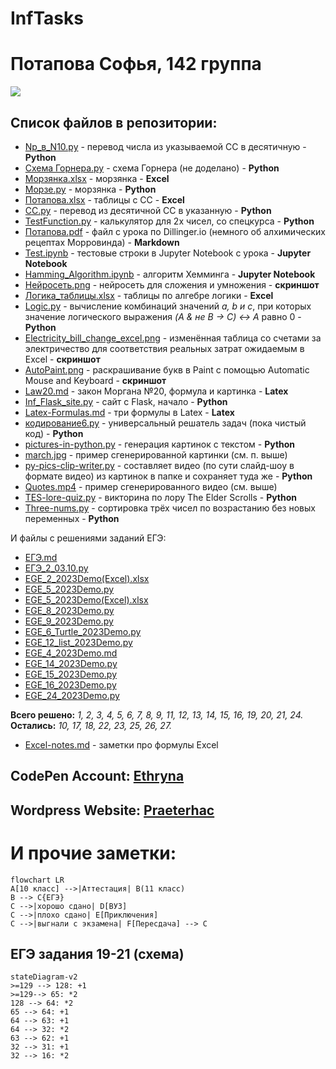 # InfTasks
# Потапова Софья, 142 группа
![](https://aboutandroid.ru/wp-content/uploads/2015/06/%D0%97%D0%B2%D1%91%D0%B7%D0%B4%D0%BD%D0%BE%D0%B5-%D0%BD%D0%B5%D0%B1%D0%BE-9-600x338.jpg)

## Список файлов в репозитории:
- [Np_в_N10.py](https://github.com/Ethryna/InfTasks/blob/main/Np_%D0%B2_N10.py) - перевод числа из указываемой СС в десятичную - **Python**
- [Cхема Горнера.py](https://github.com/Ethryna/InfTasks/blob/main/C%D1%85%D0%B5%D0%BC%D0%B0%20%D0%93%D0%BE%D1%80%D0%BD%D0%B5%D1%80%D0%B0.py) - схема Горнера (не доделано) - **Python**
- [Морзянка.xlsx](https://github.com/Ethryna/InfTasks/blob/main/%D0%9C%D0%BE%D1%80%D0%B7%D1%8F%D0%BD%D0%BA%D0%B0.xlsx) - морзянка - **Exсel** 
- [Морзе.py](https://github.com/Ethryna/InfTasks/blob/main/%D0%9C%D0%BE%D1%80%D0%B7%D0%B5.py) - морзянка - **Python** 
- [Потапова.xlsx](https://github.com/Ethryna/InfTasks/blob/main/%D0%9F%D0%BE%D1%82%D0%B0%D0%BF%D0%BE%D0%B2%D0%B0.xlsx) - таблицы с СС - **Excel** 
- [СС.py](https://github.com/Ethryna/InfTasks/blob/main/%D0%A1%D0%A1.py) - перевод из десятичной СС в указанную - **Python**
- [TestFunction.py](https://github.com/Ethryna/InfTasks/blob/main/TestFunction.py) - калькулятор для 2х чисел, со спецкурса - **Python**
- [Потапова.pdf](https://github.com/Ethryna/InfTasks/blob/main/%D0%9F%D0%BE%D1%82%D0%B0%D0%BF%D0%BE%D0%B2%D0%B0.pdf) - файл с урока по Dillinger.io (немного об алхимических рецептах Морровинда) - **Markdown**
- [Test.ipynb](https://github.com/Ethryna/InfTasks/blob/main/Test.ipynb) - тестовые строки в Jupyter Notebook c урока - **Jupyter Notebook**
- [Hamming_Algorithm.ipynb](https://github.com/Ethryna/InfTasks/blob/main/Hamming_Algorithm.ipynb) - алгоритм Хемминга - **Jupyter Notebook**
- [Нейросеть.png](https://github.com/Ethryna/InfTasks/blob/main/Нейросеть.png) - нейросеть для сложения и умножения - **скриншот**
- [Логика_таблицы.xlsx](https://github.com/Ethryna/InfTasks/blob/main/%D0%9B%D0%BE%D0%B3%D0%B8%D0%BA%D0%B0_%D1%82%D0%B0%D0%B1%D0%BB%D0%B8%D1%86%D1%8B.xlsx) - таблицы по алгебре логики - **Excel**
- [Logic.py](https://github.com/Ethryna/InfTasks/blob/main/Logic.py) - вычисление комбинаций значений _a, b и c_, при которых значение логического выражения _(A & не B -> C) <-> A_ равно 0 - **Python** 
- [Electricity_bill_change_excel.png](https://github.com/Ethryna/InfTasks/blob/main/Electricity_bill_change_excel.png) - изменённая таблица со счетами за электричество для соответствия реальных затрат ожидаемым в Excel - **скриншот**
- [AutoPaint.png](https://github.com/Ethryna/InfTasks/blob/main/AutoPaint.png) - раскрашивание букв в Paint с помощью Automatic Mouse and Keyboard - **скриншот**
- [Law20.md](https://github.com/Ethryna/InfTasks/blob/main/Law20.md) - закон Моргана №20, формула и картинка - **Latex**
- [Inf_Flask_site.py](https://github.com/Ethryna/InfTasks/blob/main/Inf_Flask_site.py) - сайт с Flask, начало - **Python**
- [Latex-Formulas.md](https://github.com/Ethryna/InfTasks/blob/main/Latex-Formulas.md) - три формулы в Latex - **Latex**
- [кодирование6.py](https://github.com/Ethryna/InfTasks/blob/main/кодирование6.py) - универсальный решатель задач (пока чистый код) - **Python**
- [pictures-in-python.py](https://github.com/Ethryna/InfTasks/blob/main/pictures-in-python.py) - генерация картинок с текстом - **Python**
- [march.jpg](https://github.com/Ethryna/InfTasks/blob/main/march.jpg) - пример сгенерированной картинки (см. п. выше)
- [py-pics-clip-writer.py](https://github.com/Ethryna/InfTasks/blob/main/py-pics-clip-writer.py) - составляет видео (по сути слайд-шоу в формате видео) из картинок в папке и сохраняет туда же - **Python**
- [Quotes.mp4](https://github.com/Ethryna/InfTasks/blob/main/Quotes.mp4) - пример сгенерированного видео (см. выше)
- [TES-lore-quiz.py](https://github.com/Ethryna/InfTasks/blob/main/TES-lore-quiz.py) - викторина по лору The Elder Scrolls - **Python**
- [Three-nums.py](https://github.com/Ethryna/InfTasks/blob/main/Three-nums.py) - сортировка трёх чисел по возрастанию без новых переменных - **Python**

И файлы с решениями заданий ЕГЭ:
- [ЕГЭ.md](https://github.com/Ethryna/InfTasks/blob/main/%D0%95%D0%93%D0%AD.md)
- [ЕГЭ_2_03.10.py](https://github.com/Ethryna/InfTasks/blob/main/%D0%95%D0%93%D0%AD_2_03.10.py)
- [EGE_2_2023Demo(Excel).xlsx](https://github.com/Ethryna/InfTasks/blob/main/EGE_2_2023Demo(Excel).xlsx)
- [EGE_5_2023Demo.py](https://github.com/Ethryna/InfTasks/blob/main/EGE_5_2023Demo.py)
- [EGE_5_2023Demo(Excel).xlsx](https://github.com/Ethryna/InfTasks/blob/main/EGE_5_2023Demo(Excel).xlsx)
- [EGE_8_2023Demo.py](https://github.com/Ethryna/InfTasks/blob/main/EGE_8_2023Demo.py)
- [EGE_9_2023Demo.py](https://github.com/Ethryna/InfTasks/blob/main/EGE_9_2023Demo.py)
- [EGE_6_Turtle_2023Demo.py](https://github.com/Ethryna/InfTasks/blob/main/EGE_6_Turtle_2023Demo.py)
- [EGE_12_list_2023Demo.py](https://github.com/Ethryna/InfTasks/blob/main/EGE_12_list_2023Demo.py)
- [EGE_4_2023Demo.md](https://github.com/Ethryna/InfTasks/blob/main/EGE_4_2023Demo.md)
- [EGE_14_2023Demo.py](https://github.com/Ethryna/InfTasks/blob/main/EGE_14_2023Demo.py)
- [EGE_15_2023Demo.py](https://github.com/Ethryna/InfTasks/blob/main/EGE_15_2023Demo.py)
- [EGE_16_2023Demo.py](https://github.com/Ethryna/InfTasks/blob/main/EGE_16_2023Demo.py)
- [EGE_24_2023Demo.py](https://github.com/Ethryna/InfTasks/blob/main/EGE_24_2023Demo.py)

**Всего решено:** _1, 2, 3, 4, 5, 6, 7, 8, 9, 11, 12, 13, 14, 15, 16, 19, 20, 21, 24._  
**Остались:** _10, 17, 18, 22, 23, 25, 26, 27._

- [Excel-notes.md](https://github.com/Ethryna/InfTasks/blob/main/Excel-notes.md) - заметки про формулы Excel

## CodePen Account: [Ethryna](https://codepen.io/Ethryna)
## Wordpress Website: [Praeterhac](https://praeterhac.wordpress.com)  
  
  
# И прочие заметки:

```mermaid 
flowchart LR
A[10 класс] -->|Аттестация| B(11 класс)
B --> C{ЕГЭ}
C -->|хорошо сдано| D[ВУЗ]
C -->|плохо сдано| E[Приключения]
C -->|выгнали с экзамена| F[Пересдача] --> C
```
## ЕГЭ задания 19-21 (схема)
```mermaid
stateDiagram-v2
>=129 --> 128: +1
>=129--> 65: *2
128 --> 64: *2
65 --> 64: +1 
64 --> 63: +1
64 --> 32: *2
63 --> 62: +1
32 --> 31: +1
32 --> 16: *2
```
